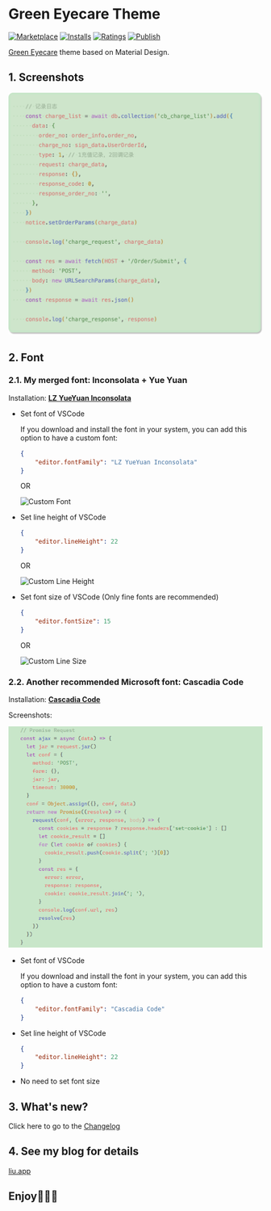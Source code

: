 # Green Eyecare Theme
[![Marketplace](https://vsmarketplacebadge.apphb.com/version/yezige.vscode-theme-green-eyecare.svg)](https://marketplace.visualstudio.com/items/yezige.vscode-theme-green-eyecare)
[![Installs](https://vsmarketplacebadge.apphb.com/installs/yezige.vscode-theme-green-eyecare.svg)](https://marketplace.visualstudio.com/items/yezige.vscode-theme-green-eyecare)
[![Ratings](https://vsmarketplacebadge.apphb.com/rating-short/yezige.vscode-theme-green-eyecare.svg)](https://marketplace.visualstudio.com/items/yezige.vscode-theme-green-eyecare)
[![Publish](https://github.com/yezige/vscode-theme-green-eyecare/workflows/Publish/badge.svg)](https://marketplace.visualstudio.com/items/yezige.vscode-theme-green-eyecare)

[Green Eyecare](https://github.com/yezige/vscode-theme-green-eyecare) theme based on Material Design.

## 1. Screenshots
![Screenshots](https://raw.githubusercontent.com/yezige/vscode-theme-green-eyecare/master/screenshots/preview.png)

## 2. Font

### 2.1. My merged font: **Inconsolata + Yue Yuan**

Installation: [**LZ YueYuan Inconsolata**](https://raw.githubusercontent.com/yezige/vscode-theme-green-eyecare/master/fonts/LZ-YueYuan-Inconsolata.otf)

- Set font of VSCode
    
    If you download and install the font in your system, you can add this option to have a custom font:

    ```json
    {
        "editor.fontFamily": "LZ YueYuan Inconsolata"
    }
    ```

    OR

    ![Custom Font](https://raw.githubusercontent.com/yezige/vscode-theme-green-eyecare/master/screenshots/custom-font.png)

- Set line height of VSCode
    ```json
    {
        "editor.lineHeight": 22
    }
    ```
    OR

    ![Custom Line Height](https://raw.githubusercontent.com/yezige/vscode-theme-green-eyecare/master/screenshots/custom-lineheight.png)

- Set font size of VSCode (Only fine fonts are recommended)
    ```json
    {
        "editor.fontSize": 15
    }
    ```
    OR

    ![Custom Line Size](https://raw.githubusercontent.com/yezige/vscode-theme-green-eyecare/master/screenshots/custom-fontsize.png)

### 2.2. Another recommended Microsoft font: **Cascadia Code**
Installation: [**Cascadia Code**](https://github.com/microsoft/cascadia-code)

Screenshots:

![Screenshots](https://raw.githubusercontent.com/yezige/vscode-theme-green-eyecare/master/screenshots/preview-cascadia-code.png)

- Set font of VSCode

    If you download and install the font in your system, you can add this option to have a custom font:

    ```json
    {
        "editor.fontFamily": "Cascadia Code"
    }
    ```

- Set line height of VSCode
    ```json
    {
        "editor.lineHeight": 22
    }
    ```
- No need to set font size

## 3. What's new?

Click here to go to the [Changelog](https://github.com/yezige/vscode-theme-green-eyecare/blob/master/CHANGELOG.md)

## 4. See my blog for details
[liu.app](https://www.liu.app/2018/08/29/VSCode/%E4%BF%AE%E6%94%B9VSCode%E7%9A%84%E4%B8%BB%E9%A2%98%E9%A2%9C%E8%89%B2%E4%B8%BA%E6%8A%A4%E7%9C%BC%E7%BB%BF/)



## **Enjoy**🎉🎉🎉
